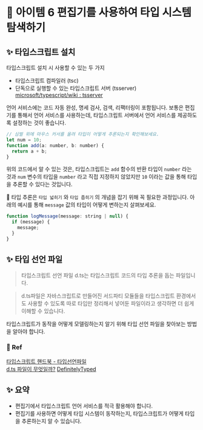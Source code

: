 # 🔎 아이템 6 편집기를 사용하여 타입 시스템 탐색하기

## ✨ 타입스크립트 설치

타입스크립트 설치 시 사용할 수 있는 두 가지

- 타입스크립트 컴파일러 (tsc)
- 단독으로 실행할 수 있는 타입스크립트 서버 (tsserver) [microsoft/typescript/wiki : tsserver](https://github.com/Microsoft/TypeScript/wiki/Standalone-Server-%28tsserver%29)

언어 서비스에는 코드 자동 완성, 명세 검사, 검색, 리팩터링이 포함됩니다. 보통은 편집기를 통해서 언어 서비스를 사용하는데, 타입스크립트 서버에서 언어 서비스를 제공하도록 설정하는 것이 좋습니다.

```javascript
// 심벌 위에 마우스 커서를 올려 타입이 어떻게 추론되는지 확인해보세요.
let num = 10;
function add(a: number, b: number) {
  return a + b;
}
```

위의 코드에서 알 수 있는 것은, 타입스크립트는 `add` 함수의 반환 타입이 `number` 라는 것과 `num` 변수의 타입을 `number` 라고 직접 지정하지 않았지만 `10` 이라는 값을 통해 타입을 추론할 수 있다는 것입니다.

📍 타입 추론은 `타입 넓히기` 와 `타입 좁히기` 의 개념을 잡기 위해 꼭 필요한 과정입니다. 아래의 예시를 통해 `message` 값의 타입이 어떻게 변하는지 살펴보세요.

```javascript
function logMessage(message: string | null) {
  if (message) {
    message;
  }
}
```

## ✨ 타입 선언 파일

> 타입스크립트 선언 파일 d.ts는 타입스크립트 코드의 타입 추론을 돕는 파일입니다.

> d.ts파일은 자바스크립트로 만들어진 서드파티 모듈들을 타입스크립트 환경에서도 사용할 수 있도록 따로 타입만 정리해서 넣어둔 파일이라고 생각하면 더 쉽게 이해할 수 있습니다.

타입스크립트가 동작을 어떻게 모델링하는지 알기 위해 타입 선언 파일을 찾아보는 방법을 알아야 합니다.

### 👀 Ref

[타입스크립트 핸드북 - 타입선언파일](https://joshua1988.github.io/ts/usage/declaration.html#%ED%83%80%EC%9E%85%EC%8A%A4%ED%81%AC%EB%A6%BD%ED%8A%B8-%EC%84%A0%EC%96%B8-%ED%8C%8C%EC%9D%BC)  
[d.ts 파일이 무엇일까?](https://ssocoit.tistory.com/253)
[DefinitelyTyped](https://github.com/DefinitelyTyped/DefinitelyTyped)

## ✨ 요약

- 편집기에서 타입스크립트 언어 서비스를 적극 활용해야 합니다.
- 편집기를 사용하면 어떻게 타입 시스템이 동작하는지, 타입스크립트가 어떻게 타입을 추론하는지 알 수 있습니다.
